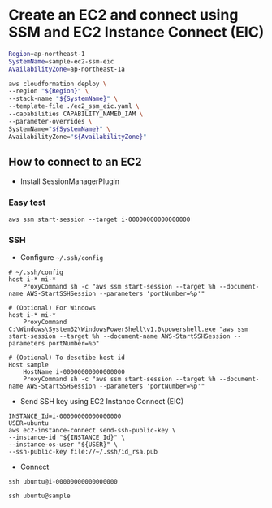 # Create an EC2 and connect using SSM and EC2 Instance Connect (EIC)

```sh
Region=ap-northeast-1
SystemName=sample-ec2-ssm-eic
AvailabilityZone=ap-northeast-1a

aws cloudformation deploy \
--region "${Region}" \
--stack-name "${SystemName}" \
--template-file ./ec2_ssm_eic.yaml \
--capabilities CAPABILITY_NAMED_IAM \
--parameter-overrides \
SystemName="${SystemName}" \
AvailabilityZone="${AvailabilityZone}"
```

## How to connect to an EC2

- Install SessionManagerPlugin

### Easy test

```
aws ssm start-session --target i-00000000000000000
```

### SSH

- Configure `~/.ssh/config`

```
# ~/.ssh/config
host i-* mi-*
    ProxyCommand sh -c "aws ssm start-session --target %h --document-name AWS-StartSSHSession --parameters 'portNumber=%p'"

# (Optional) For Windows
host i-* mi-*
    ProxyCommand C:\Windows\System32\WindowsPowerShell\v1.0\powershell.exe "aws ssm start-session --target %h --document-name AWS-StartSSHSession --parameters portNumber=%p"

# (Optional) To desctibe host id
Host sample
    HostName i-00000000000000000
    ProxyCommand sh -c "aws ssm start-session --target %h --document-name AWS-StartSSHSession --parameters 'portNumber=%p'"
```

- Send SSH key using EC2 Instance Connect (EIC)

```
INSTANCE_Id=i-00000000000000000
USER=ubuntu
aws ec2-instance-connect send-ssh-public-key \
--instance-id "${INSTANCE_Id}" \
--instance-os-user "${USER}" \
--ssh-public-key file://~/.ssh/id_rsa.pub
```

- Connect

```
ssh ubuntu@i-00000000000000000

ssh ubuntu@sample
```
